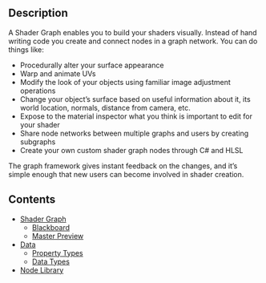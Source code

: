 ## Description

A Shader Graph enables you to build your shaders visually. Instead of hand writing code you create and connect nodes in a graph network. You can do things like:

* Procedurally alter your surface appearance
* Warp and animate UVs
* Modify the look of your objects using familiar image adjustment operations
* Change your object’s surface based on useful information about it, its world location, normals, distance from camera, etc.
* Expose to the material inspector what you think is important to edit for your shader
* Share node networks between multiple graphs and users by creating subgraphs
* Create your own custom shader graph nodes through C# and HLSL

The graph framework gives instant feedback on the changes, and it’s simple enough that new users can become involved in shader creation.

## Contents
* [Shader Graph](https://github.com/Unity-Technologies/ShaderGraph/wiki/Shader-Graph)
   * [Blackboard](https://github.com/Unity-Technologies/ShaderGraph/wiki/Blackboard)
   * [Master Preview](https://github.com/Unity-Technologies/ShaderGraph/wiki/Master-Preview)
* [Data](https://github.com/Unity-Technologies/ShaderGraph/wiki/Data)
   * [Property Types](https://github.com/Unity-Technologies/ShaderGraph/wiki/Property-Types)
   * [Data Types](https://github.com/Unity-Technologies/ShaderGraph/wiki/Data-Types)
* [Node Library](https://github.com/Unity-Technologies/ShaderGraph/wiki/Node-Library)
